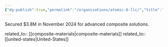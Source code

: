 ```yaml
---
{"dg-publish":true,"permalink":"/organisations/atomic-6-llc/","title":"Atomic-6 LLC"}
---
```



Secured $3.8M in November 2024 for advanced composite solutions.

related_to:: [[composite-materials\|composite-materials]]
related_to:: [[united-states\|United-States]]
